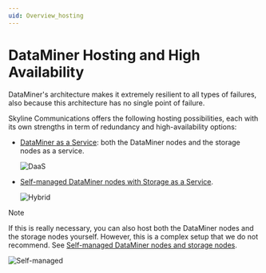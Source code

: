 ```yaml
---
uid: Overview_hosting
---
```


# DataMiner Hosting and High Availability

DataMiner's architecture makes it extremely resilient to all types of failures, also because this architecture has no single point of failure.

Skyline Communications offers the following hosting possibilities, each with its own strengths in term of redundancy and high-availability options:

- [DataMiner as a Service](xref:DaaS_hosting): both the DataMiner nodes and the storage nodes as a service.

  ![DaaS](~/user-guide/images/DaaS.svg)

- [Self-managed DataMiner nodes with Storage as a Service](xref:DM_selfhosted_and_StaaS).

  ![Hybrid](~/user-guide/images/Hybrid.svg)

> [!NOTE]
> If this is really necessary, you can also host both the DataMiner nodes and the storage nodes yourself. However, this is a complex setup that we do not recommend. See [Self-managed DataMiner nodes and storage nodes](xref:DM_and_storage_selfhosted).
>
> ![Self-managed](~/user-guide/images/Self-managed.svg)

